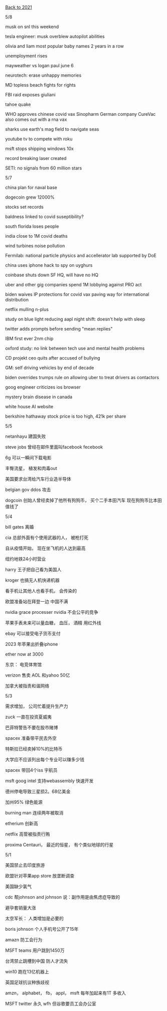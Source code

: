 [Back to 2021](index.md)

5/8

musk on snl this weekend

tesla engineer: musk overblew autopilot abilities

olivia and liam most popular baby names 2 years in a row 

unemployment rises 

mayweather vs logan paul
june 6 

neurotech: erase unhappy memories

MD topless beach fights for rights

FBI raid exposes giuliani 

tahoe quake 

WHO approves chinese covid vax
Sinopharm
German company CureVac also comes out with a rna vax 

sharks use earth's mag field to navigate seas

youtube tv to compete with roku 

msft stops shipping windows 10x

record breaking laser created

SETI: no signals from 60 million stars

5/7

china plan for naval base

dogecoin grew 12000%

stocks set records 

baldness linked to covid suseptibility?

south florida loses people

india close to 1M covid deaths

wind turbines noise pollution

Fermilab: national particle physics and accellerator lab supported by DoE

china uses iphone hack to spy on uyghurs

coinbase shuts down SF HQ, will have no HQ

uber and other gig companies spend 1M lobbying against PRO act 

biden waives IP protections for covid vax paving way for international distribution

netflix mulling n-plus

study on blue light reducing aapl night shift: doesn't help with sleep

twitter adds prompts before sending "mean replies"

IBM first ever 2nm chip 

oxford study: no link between tech use and mental health problems

CD projekt ceo quits after accused of bullying

GM: self driving vehicles by end of decade

biden overrides trumps rule on allowing uber to treat drivers as contactors

goog engineer criticizes ios browser

mystery brain disease in canada 

white house AI website

berkshire hathaway stock price is too high, 421k per share 

5/5

netanhayu 建国失败

steve jobs 曾经在邮件里面叫facebook fecebook

6g 可以一瞬间下载电影

丰臀流星， 植发和肉毒out

美国要求台湾给汽车行业造半导体

belgian gov ddos 攻击

dogcoin 创始人曾经卖掉了他所有狗狗币， 买个二手本田汽车
现在狗狗币比本田值钱了

5/4

bill gates 离婚

cia 总部外面有个使用武器的人， 被枪打死

自从疫情开始， 现在坐飞机的人达到最高

纽约地铁24小时营业

harry 王子把自己看为美国人

kroger 也搞无人机快递机器

看手机让其他人也看手机， 会传染的

欧盟准备站在拜登一边
中国不满

nvidia grace processer
nvidia 不会公平的竞争

苹果手表未来可以量血糖， 血压， 酒精
用红外线

ebay 可以接受电子货币支付

2023 年苹果出折叠iphone

ether now at 3000

东京： 电竞体育馆

verizon 售卖 AOL 和yahoo 50亿

加拿大被指责和谐网络

5/3

需求增加， 公司忙着提升生产力

zuck 一直在投资夏威夷

巴菲特警告不要在股市赌博

spacex 准备带平民去外空

特斯拉已经卖掉10%的比特币

大学应不应该列出每个专业可以赚多少钱

spacex 带回4个iss 宇航员

msft goog intel 支持webassembly 快速开发

德州停电导致三星损2。68亿美金

加州95% 绿色能源

burning man 连续两年被取消

etherium 创新高

netflix 高管被指责行贿

proxima Centauri， 最近的恒星， 有个类似地球的行星

5/1

美国禁止去印度旅游

欧盟针对苹果app store
放垄断调查

美国缺少氯气

cdc 帮johnson and johnson 说：副作用是由焦虑症导致的

避孕套销量大涨

太空军长： 人类增加是必要的

boris johnson 个人手机号公开了15年

amazn 防工会行为

MSFT teams 用户跳到1450万

台湾禁止跳槽到中国
防人才流失

win10 跑在13亿机器上

英国足球抗议种族歧视

amzn， alphabet， fb， appl， msft 每年加起来有1T 多收入

MSFT twitter 永久 wfh
但谷歌要员工会办公室
